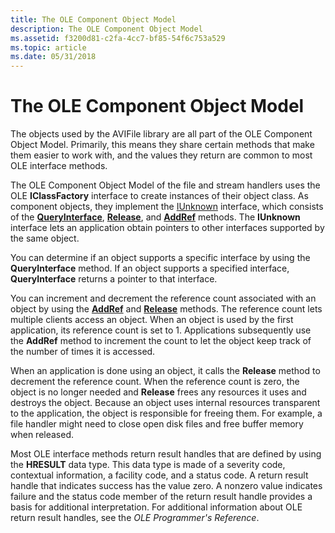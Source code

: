 ```yaml
---
title: The OLE Component Object Model
description: The OLE Component Object Model
ms.assetid: f3200d81-c2fa-4cc7-bf85-54f6c753a529
ms.topic: article
ms.date: 05/31/2018
---
```


# The OLE Component Object Model

The objects used by the AVIFile library are all part of the OLE Component Object Model. Primarily, this means they share certain methods that make them easier to work with, and the values they return are common to most OLE interface methods.

The OLE Component Object Model of the file and stream handlers uses the OLE **IClassFactory** interface to create instances of their object class. As component objects, they implement the [IUnknown](iunknown.md) interface, which consists of the [**QueryInterface**](https://msdn.microsoft.com/library/Dd757101(v=VS.85).aspx), [**Release**](https://msdn.microsoft.com/library/Dd757102(v=VS.85).aspx), and [**AddRef**](https://msdn.microsoft.com/library/Dd757100(v=VS.85).aspx) methods. The **IUnknown** interface lets an application obtain pointers to other interfaces supported by the same object.

You can determine if an object supports a specific interface by using the **QueryInterface** method. If an object supports a specified interface, **QueryInterface** returns a pointer to that interface.

You can increment and decrement the reference count associated with an object by using the [**AddRef**](https://msdn.microsoft.com/library/Dd757100(v=VS.85).aspx) and [**Release**](https://msdn.microsoft.com/library/Dd757102(v=VS.85).aspx) methods. The reference count lets multiple clients access an object. When an object is used by the first application, its reference count is set to 1. Applications subsequently use the **AddRef** method to increment the count to let the object keep track of the number of times it is accessed.

When an application is done using an object, it calls the **Release** method to decrement the reference count. When the reference count is zero, the object is no longer needed and **Release** frees any resources it uses and destroys the object. Because an object uses internal resources transparent to the application, the object is responsible for freeing them. For example, a file handler might need to close open disk files and free buffer memory when released.

Most OLE interface methods return result handles that are defined by using the **HRESULT** data type. This data type is made of a severity code, contextual information, a facility code, and a status code. A return result handle that indicates success has the value zero. A nonzero value indicates failure and the status code member of the return result handle provides a basis for additional interpretation. For additional information about OLE return result handles, see the *OLE Programmer's Reference*.

 

 




